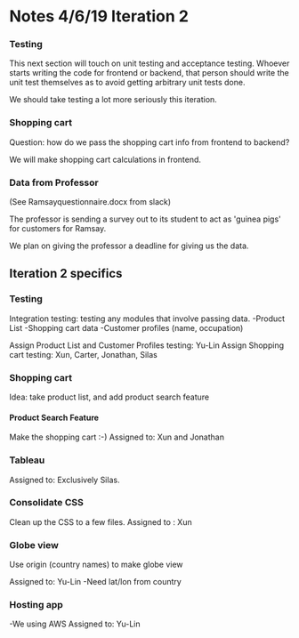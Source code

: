 # Notes 4/6/19 Iteration 2

### Testing

This next section will touch on unit testing and acceptance testing. Whoever starts writing the code for frontend or backend, that person should write the unit test themselves as to avoid getting arbitrary unit tests done.

We should take testing a lot more seriously this iteration. 


### Shopping cart
Question: how do we pass the shopping cart info from frontend to backend?

We will make shopping cart calculations in frontend.


### Data from Professor

(See Ramsayquestionnaire.docx from slack)

The professor is sending a survey out to its student to act as 'guinea pigs' for customers for Ramsay.

We plan on giving the professor a deadline for giving us the data.


## Iteration 2 specifics

### Testing

Integration testing: testing any modules that involve passing data.
-Product List
-Shopping cart data
-Customer profiles (name, occupation)

Assign Product List and Customer Profiles testing: Yu-Lin
Assign Shopping cart testing: Xun, Carter, Jonathan, Silas


### Shopping cart
Idea: take product list, and add product search feature
#### Product Search Feature

Make the shopping cart :-)
Assigned to: Xun and Jonathan

### Tableau

Assigned to: Exclusively Silas. 

### Consolidate CSS

Clean up the CSS to a few files.
Assigned to : Xun

### Globe view

Use origin (country names) to make globe view

Assigned to: Yu-Lin
-Need lat/lon from country


### Hosting app
-We using AWS
Assigned to: Yu-Lin